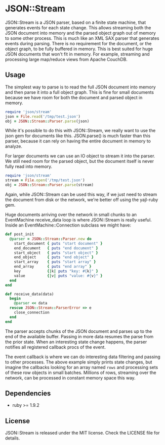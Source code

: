 # JSON::Stream

JSON::Stream is a JSON parser, based on a finite state machine, that generates
events for each state change. This allows streaming both the JSON document into
memory and the parsed object graph out of memory to some other process. This
is much like an XML SAX parser that generates events during parsing. There is
no requirement for the document, or the object graph, to be fully buffered in
memory. This is best suited for huge JSON documents that won't fit in memory.
For example, streaming and processing large map/reduce views from Apache
CouchDB.

## Usage

The simplest way to parse is to read the full JSON document into memory
and then parse it into a full object graph. This is fine for small documents
because we have room for both the document and parsed object in memory.

```ruby
require 'json/stream'
json = File.read('/tmp/test.json')
obj = JSON::Stream::Parser.parse(json)
```

While it's possible to do this with JSON::Stream, we really want to use the json
gem for documents like this. JSON.parse() is much faster than this parser,
because it can rely on having the entire document in memory to analyze.

For larger documents we can use an IO object to stream it into the parser.
We still need room for the parsed object, but the document itself is never
fully read into memory.

```ruby
require 'json/stream'
stream = File.open('/tmp/test.json')
obj = JSON::Stream::Parser.parse(stream)
```

Again, while JSON::Stream can be used this way, if we just need to stream the
document from disk or the network, we're better off using the yajl-ruby gem.

Huge documents arriving over the network in small chunks to an EventMachine
receive_data loop is where JSON::Stream is really useful. Inside an
EventMachine::Connection subclass we might have:

```ruby
def post_init
  @parser = JSON::Stream::Parser.new do
    start_document { puts "start document" }
    end_document   { puts "end document" }
    start_object   { puts "start object" }
    end_object     { puts "end object" }
    start_array    { puts "start array" }
    end_array      { puts "end array" }
    key            {|k| puts "key: #{k}" }
    value          {|v| puts "value: #{v}" }
  end
end

def receive_data(data)
  begin
    @parser << data
  rescue JSON::Stream::ParserError => e
    close_connection
  end
end
```

The parser accepts chunks of the JSON document and parses up to the end of the
available buffer. Passing in more data resumes the parse from the prior state.
When an interesting state change happens, the parser notifies all registered
callback procs of the event.

The event callback is where we can do interesting data filtering and passing
to other processes. The above example simply prints state changes, but
imagine the callbacks looking for an array named `rows` and processing sets
of these row objects in small batches. Millions of rows, streaming over the
network, can be processed in constant memory space this way.

## Dependencies

* ruby >= 1.9.2



## License

JSON::Stream is released under the MIT license. Check the LICENSE file for details.
